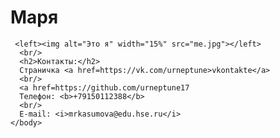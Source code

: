 <!doctype html>
  <html>
    <head>
      <meta charset="utf-8">
      <title>Моя личная страничка</title>
    </head>
    <body> 
      <left><h1>Маря</h1></left>
      
     <left><img alt="Это я" width="15%" src="me.jpg"></left>
      <br/>
      <h2>Контакты:</h2>
      Страничка <a href=https://vk.com/urneptune>vkontakte</a>
      <br/>
      <a href=https://github.com/urneptune17
      Телефон: <b>+79150112388</b>
      <br/>
      E-mail: <i>mrkasumova@edu.hse.ru</i>
    </body>
  </html>
